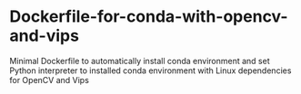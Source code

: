 # Dockerfile-for-conda-with-opencv-and-vips
Minimal Dockerfile to automatically install conda environment and set Python interpreter to installed conda environment with Linux dependencies for OpenCV and Vips
